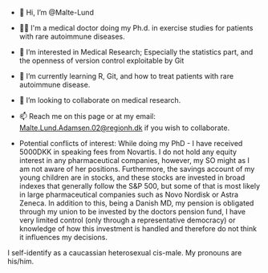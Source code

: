 - 👋 Hi, I’m @Malte-Lund
- 👨‍⚕️ I'm a medical doctor doing my Ph.d. in exercise studies for patients with rare autoimmune diseases.
- 👀 I’m interested in Medical Research; Especially the statistics part, and the openness of version control exploitable by Git
- 🌱 I’m currently learning R, Git, and how to treat patients with rare autoimmune disease.
- 💞️ I’m looking to collaborate on medical research.
- 📫 Reach me on this page or at my email: Malte.Lund.Adamsen.02@regionh.dk if you wish to collaborate.


- Potential conflicts of interest:
While doing my PhD - I have received 5000DKK in speaking fees from Novartis.
I do not hold any equity interest in any pharmaceutical companies, however, my SO might as I am not aware of her positions.
Furthermore, the savings account of my young children are in stocks, and these stocks are invested in broad indexes that generally follow the S&P 500, but some of that is most likely in large pharmaceutical companies such as Novo Nordisk or Astra Zeneca.
In addition to this, being a Danish MD, my pension is obligated through my union to be invested by the doctors pension fund, I have very limited control (only through a representative democracy) or knowledge of how this investment is handled and therefore do not think it influences my decisions. 

I self-identify as a caucassian heterosexual cis-male. My pronouns are his/him.

<!---
Malte-Lund/Malte-Lund is a ✨ special ✨ repository because its `README.md` (this file) appears on your GitHub profile.
You can click the Preview link to take a look at your changes.
--->
